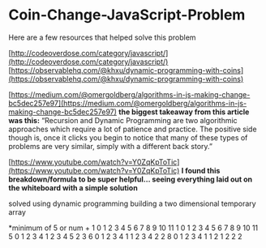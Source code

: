 # Coin-Change-JavaScript-Problem


Here are a few resources that helped solve this problem


[http://codeoverdose.com/category/javascript/](http://codeoverdose.com/category/javascript/)
[https://observablehq.com/@khxu/dynamic-programming-with-coins](https://observablehq.com/@khxu/dynamic-programming-with-coins)

[https://medium.com/@omergoldberg/algorithms-in-js-making-change-bc5dec257e97](https://medium.com/@omergoldberg/algorithms-in-js-making-change-bc5dec257e97)
**the biggest takeaway from this article was this:**
“Recursion and Dynamic Programming are two algorithmic approaches which require a lot of patience and practice. The positive side though is, once it clicks you begin to notice that many of these types of problems are very similar, simply with a different back story.”


[https://www.youtube.com/watch?v=Y0ZqKpToTic](https://www.youtube.com/watch?v=Y0ZqKpToTic)
**I found this breakdown/formula to be super helpful… seeing everything laid out on the whiteboard with a simple solution**

solved using dynamic programming
building a two dimensional temporary array

*minimum of 5 or 
num + 1 
	0  1  2  3  4  5  6  7  8  9  10  11
1	0  1  2  3  4  5  6  7  8  9  10  11
5	0  1  2  3  4  1  2  3  4  5   2   3
6	0  1  2  3  4  1  1  2  3  4   2   2
8	0  1  2  3  4  1  1  2  1  2   2   2
